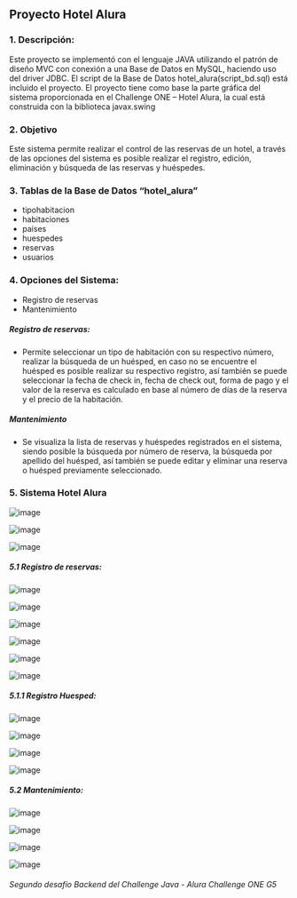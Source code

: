 ## Proyecto Hotel Alura
### 1. Descripción:
Este proyecto se implementó con el lenguaje JAVA utilizando el patrón de diseño MVC con conexión a una Base de Datos en MySQL, haciendo uso del driver JDBC. El script de la Base de Datos hotel_alura(script_bd.sql) está incluido el proyecto.
El proyecto tiene como base la parte gráfica del sistema proporcionada en el Challenge ONE – Hotel Alura, la cual está construida con la biblioteca javax.swing
### 2. Objetivo
Este sistema permite realizar el control de las reservas de un hotel, a través de las opciones del sistema es posible realizar el registro, edición, eliminación y búsqueda de las reservas y huéspedes.

### 3. Tablas de la Base de Datos “hotel_alura”
* tipohabitacion
* habitaciones
* paises
* huespedes
* reservas
* usuarios
### 4. Opciones del Sistema:
* Registro de reservas
* Mantenimiento

##### Registro de reservas:
* Permite seleccionar un tipo de habitación con su respectivo número, realizar la búsqueda de un huésped, en caso no se encuentre el huésped es posible realizar su respectivo registro, así también se puede seleccionar la fecha de check in, fecha de check out, forma de pago y el valor de la reserva es calculado en base al número de días de la reserva y el precio de la habitación.
##### Mantenimiento
* Se visualiza la lista de reservas y huéspedes registrados en el sistema, siendo posible la búsqueda por número de reserva, la búsqueda por apellido del huésped, así también se puede editar y eliminar una reserva o huésped previamente seleccionado.

### 5. Sistema Hotel Alura
![image](https://github.com/lizbethla/proyectohotelalura/assets/128174962/cb3ac459-0284-434c-aaa9-10d29b497dd0)

![image](https://github.com/lizbethla/proyectohotelalura/assets/128174962/5a6913d7-bfb0-4fce-a280-958e1b56e235)

![image](https://github.com/lizbethla/proyectohotelalura/assets/128174962/87cf5a2a-568f-4596-be1d-c6ecbaa79da6)

##### 5.1 Registro de reservas:

![image](https://github.com/lizbethla/proyectohotelalura/assets/128174962/31974f99-fc74-42ba-bcd7-54c7cc44f8e1)

![image](https://github.com/lizbethla/proyectohotelalura/assets/128174962/dbadc944-31ab-49b8-9a67-baa4facc5aca)

![image](https://github.com/lizbethla/proyectohotelalura/assets/128174962/34703c2b-db3f-46dd-87bf-d0ea151a3e3f)

![image](https://github.com/lizbethla/proyectohotelalura/assets/128174962/00efc9d2-539a-4b1b-a04a-b819bb6f110e)

![image](https://github.com/lizbethla/proyectohotelalura/assets/128174962/15d46f22-28c4-4252-a85a-e036489d6c04)

![image](https://github.com/lizbethla/proyectohotelalura/assets/128174962/5ac6d655-0b20-48c5-9cde-a4efd6d3463e)

##### 5.1.1 Registro Huesped:

![image](https://github.com/lizbethla/proyectohotelalura/assets/128174962/9d410328-200d-44ee-afb1-f5814f68ef80)

![image](https://github.com/lizbethla/proyectohotelalura/assets/128174962/7665bf6f-63b0-4f2f-b4c2-050c3ba314f3)

![image](https://github.com/lizbethla/proyectohotelalura/assets/128174962/edb61634-3923-4ae3-9129-07cf33802353)

![image](https://github.com/lizbethla/proyectohotelalura/assets/128174962/94d60df7-0c60-49a6-b965-8a312ade6e51)


##### 5.2 Mantenimiento:

![image](https://github.com/lizbethla/proyectohotelalura/assets/128174962/c3c06beb-9687-42c8-90b6-eed31b8779f9)

![image](https://github.com/lizbethla/proyectohotelalura/assets/128174962/abdabcb9-4704-4ec5-8f95-3fc5ef1f9e52)

![image](https://github.com/lizbethla/proyectohotelalura/assets/128174962/7c819750-8c6e-4925-b577-6fd90cfc5d1e)

![image](https://github.com/lizbethla/proyectohotelalura/assets/128174962/8219393d-7769-44fa-a6f6-0f2fdebfeed2)


###### Segundo desafío Backend del Challenge Java - Alura Challenge ONE G5
